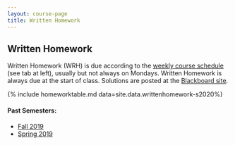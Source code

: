 ```yaml
---
layout: course-page
title: Written Homework
---
```


## Written Homework

Written Homework (WRH) is due according to the [weekly course schedule](assets/general/Spring2020/M251-Spring-2020-Schedule.pdf) (see tab at left), usually but not always on Mondays.  Written Homework is always due at the start of class.  Solutions are posted at the [Blackboard site](https://classes.alaska.edu/).

{% include homeworktable.md  data=site.data.writtenhomework-s2020%}


#### Past Semesters:

  * [Fall 2019](writtenhomework-f2019)  
  * [Spring 2019](writtenhomework-s2019)

